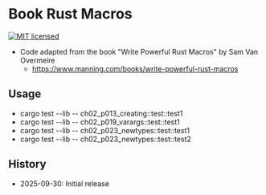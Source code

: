 # Book Rust Macros

[![MIT licensed][mit-badge]][mit-url]

[mit-badge]: https://img.shields.io/badge/license-MIT-blue.svg
[mit-url]: https://github.com/david-wallace-croft/book-rust-macros/blob/main/LICENSE.txt

- Code adapted from the book "Write Powerful Rust Macros" by Sam Van Overmeire
  - https://www.manning.com/books/write-powerful-rust-macros

## Usage

- cargo test --lib -- ch02_p013_creating::test::test1
- cargo test --lib -- ch02_p019_varargs::test::test1
- cargo test --lib -- ch02_p023_newtypes::test::test1
- cargo test --lib -- ch02_p023_newtypes::test::test2

## History

- 2025-09-30: Initial release
